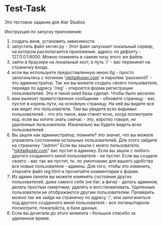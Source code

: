 # Test-Task
Это тестовое задание для Alar Studios
 
Инструкция по запуску приложения:
  1) создать венв, установить зависимости.
  2) запустить файл server.py - Этот файл запускает локальный сервер, на котором располагается приложение. адресс по дефолту - 127.0.0.1:8000. Можно поменять в самом низу этого же файла.
  3) зайти в браузере на локальный хост, в путь '/' - вас перекинет на страничку входа. 
  4) если вы используете предоставленную мною бд - просто залогиньтесь с логином 'nikita@user.com' и паролем 'password1' - это администратор. Так же вы можете создать своего пользователя, перейдя по адресу '/reg' - откроется форма регистрации пользователей. Это я такой seed базы сделал. Чтобы было веселее.
  5) вам вылезет приветственное сообщение - обновите страницу - вас пустит в корень пути, на основную страницу. На ней вы видите все как видят это пользователи. Там вы увидите всех *видимых* пользователей - что это такое, вам станет ясно, когда посмотрите код. если вы хотите знать сейчас - это, коротко говоря, *не удаленные пользователи*. Изначально  вы будете видеть всех пользователей.
  6) Вы зашли как администратор, помните? это значит, что вы можете управлять состоянием остальных пользователей. Для этого зайдите на страничку "/admin" Если вы зашли с моего пользователя, "nikita@user.com" вас пустит в админку. Если вы зашли с любого другого созданного мной пользователя - не пустит. Если вы создали своего - вас так же пустит, тк. по умолчанию для вашего удобства все новые пользователи - админы. Для того, чтобы это изменить, откройте файл reg.html и прочитайте комментарии к форме.
  7) Из админ панели вы можете изменять состояние других пользователей, даже самого себя (не баг, а фича) - делать админом, делать простым смертным, удалять и восстанавливать. Удаленные пользователи не отображаются другим пользователям. Проверить можно так же зайдя на страничку по адресу '/', или залогиниться под другого созданного мной пользователя - все логины/пароли посмотрите, пожалуйста, в базе данных.
  8) Если вы дочитали до этого момента - большое спасибо за уделенное время. 
  

  
